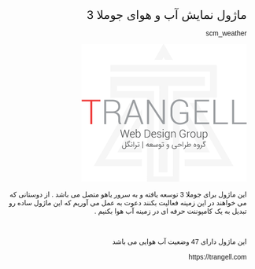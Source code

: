 <p dir="rtl" style="text-align: right;"><span style="font-family: tahoma, arial, helvetica, sans-serif;"> </span></p>
<p dir="rtl" style="text-align: right;"><span style="font-size: 18pt; font-family: tahoma, arial, helvetica, sans-serif;">ماژول نمایش آب و هوای جوملا 3</span></p>
<p dir="rtl" style="text-align: right;"><span style="font-family: tahoma, arial, helvetica, sans-serif;">scm_weather</span></p>
<p dir="rtl" style="text-align: right;"><span style="font-family: tahoma, arial, helvetica, sans-serif;"><img src="https://raw.githubusercontent.com/shahryarjb/scm_weather/master/header-blogo.png" alt="ترانگل" width="336" height="280" /></span></p>
<p dir="rtl" style="text-align: right;"><span style="font-family: tahoma, arial, helvetica, sans-serif;">این ماژول برای جوملا 3 توسعه یافته و به سرور یاهو متصل می باشد . از دوستانی که می خواهند در این زمینه فعالیت بکنند دعوت به عمل می آوریم که این ماژول ساده رو تبدیل به یک کامپوننت حرفه ای در زمینه آب هوا بکنیم .</span></p>
<p dir="rtl" style="text-align: right;"><span style="font-family: tahoma, arial, helvetica, sans-serif;"> </span></p>
<p dir="rtl" style="text-align: right;"><span style="font-family: tahoma, arial, helvetica, sans-serif;">این ماژول دارای 47 وضعیت آب هوایی می باشد</span></p>
<p dir="rtl" style="text-align: right;"><span style="font-family: tahoma, arial, helvetica, sans-serif;">https://trangell.com</span></p>
